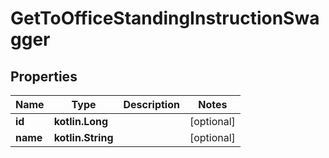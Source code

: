 
# GetToOfficeStandingInstructionSwagger

## Properties
| Name | Type | Description | Notes |
| ------------ | ------------- | ------------- | ------------- |
| **id** | **kotlin.Long** |  |  [optional] |
| **name** | **kotlin.String** |  |  [optional] |



